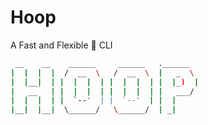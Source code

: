 # Hoop

A Fast and Flexible 🏀 CLI
```bash
 __    __    ______     ______   .______
|  |  |  |  /  __  \   /  __  \  |   _  \
|  |__|  | |  |  |  | |  |  |  | |  |_)  |
|   __   | |  |  |  | |  |  |  | |   ___/
|  |  |  | |  `--'  | |  `--'  | |  |
|__|  |__|  \______/   \______/  | _|
```
